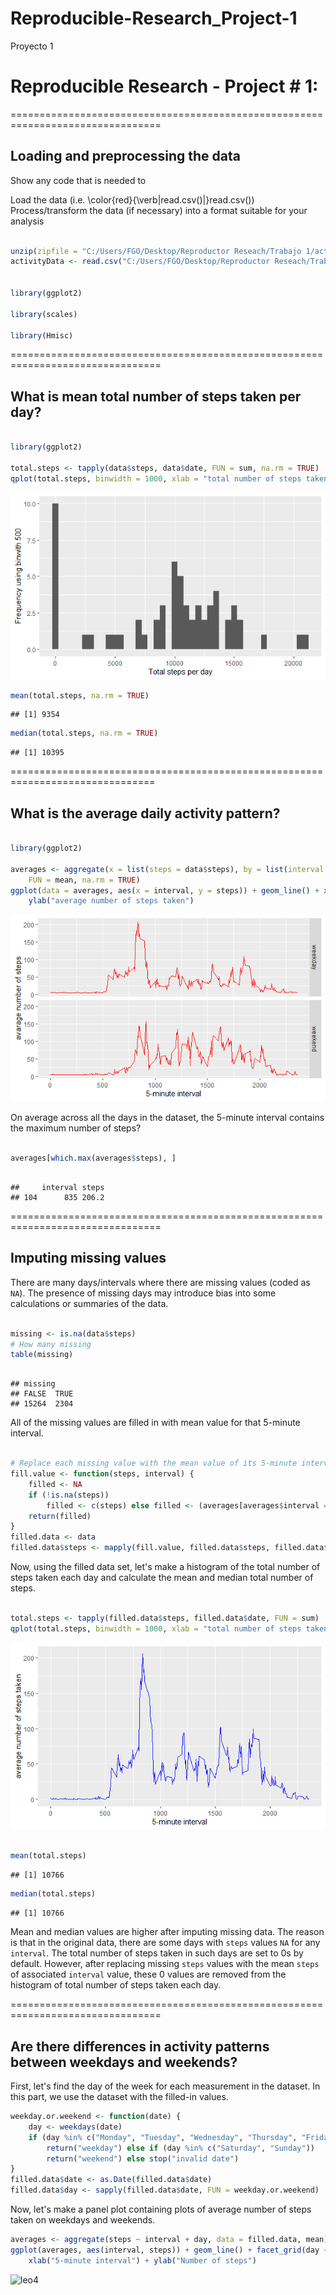 # Reproducible-Research_Project-1
Proyecto 1

# Reproducible Research -  Project # 1: 

================================================================================
## Loading and preprocessing the data

Show any code that is needed to

Load the data (i.e. \color{red}{\verb|read.csv()|}read.csv())
Process/transform the data (if necessary) into a format suitable for your analysis

```r

unzip(zipfile = "C:/Users/FGO/Desktop/Reproductor Reseach/Trabajo 1/activity.zip")
activityData <- read.csv("C:/Users/FGO/Desktop/Reproductor Reseach/Trabajo 1/activity.csv")


library(ggplot2)

library(scales)

library(Hmisc)

```

================================================================================
## What is mean total number of steps taken per day?

```r

library(ggplot2)

total.steps <- tapply(data$steps, data$date, FUN = sum, na.rm = TRUE)
qplot(total.steps, binwidth = 1000, xlab = "total number of steps taken each day")

```

![leo](https://github.com/leonardogomezca78/Reproducible-Research_Project-1/blob/master/1.Total_steps_per%20day.png) 

```r
mean(total.steps, na.rm = TRUE)
```

```
## [1] 9354
```

```r
median(total.steps, na.rm = TRUE)
```

```
## [1] 10395
```

===============================================================================
## What is the average daily activity pattern?

```r

library(ggplot2)

averages <- aggregate(x = list(steps = data$steps), by = list(interval = data$interval), 
    FUN = mean, na.rm = TRUE)
ggplot(data = averages, aes(x = interval, y = steps)) + geom_line() + xlab("5-minute interval") + 
    ylab("average number of steps taken")

```


![leo2](https://github.com/leonardogomezca78/Reproducible-Research_Project-1/blob/master/3.Average%20number%20Steps.png) 


On average across all the days in the dataset, the 5-minute interval contains
the maximum number of steps?

```r

averages[which.max(averages$steps), ]

```

```

##     interval steps
## 104      835 206.2

```

================================================================================
## Imputing missing values

There are many days/intervals where there are missing values (coded as `NA`). The presence of missing days may introduce bias into some calculations or summaries of the data.


```r

missing <- is.na(data$steps)
# How many missing
table(missing)

```

```

## missing
## FALSE  TRUE 
## 15264  2304

```


All of the missing values are filled in with mean value for that 5-minute
interval.


```r

# Replace each missing value with the mean value of its 5-minute interval
fill.value <- function(steps, interval) {
    filled <- NA
    if (!is.na(steps)) 
        filled <- c(steps) else filled <- (averages[averages$interval == interval, "steps"])
    return(filled)
}
filled.data <- data
filled.data$steps <- mapply(fill.value, filled.data$steps, filled.data$interval)

```

Now, using the filled data set, let's make a histogram of the total number of steps taken each day and calculate the mean and median total number of steps.


```r

total.steps <- tapply(filled.data$steps, filled.data$date, FUN = sum)
qplot(total.steps, binwidth = 1000, xlab = "total number of steps taken each day")

```

![leo4](https://github.com/leonardogomezca78/Reproducible-Research_Project-1/blob/master/2.5%20minutes%20Interval.png) 

```r

mean(total.steps)

```

```
## [1] 10766
```

```r
median(total.steps)
```

```
## [1] 10766
```


Mean and median values are higher after imputing missing data. The reason is
that in the original data, there are some days with `steps` values `NA` for 
any `interval`. The total number of steps taken in such days are set to 0s by
default. However, after replacing missing `steps` values with the mean `steps`
of associated `interval` value, these 0 values are removed from the histogram
of total number of steps taken each day.


================================================================================
## Are there differences in activity patterns between weekdays and weekends?
First, let's find the day of the week for each measurement in the dataset. In
this part, we use the dataset with the filled-in values.


```r
weekday.or.weekend <- function(date) {
    day <- weekdays(date)
    if (day %in% c("Monday", "Tuesday", "Wednesday", "Thursday", "Friday")) 
        return("weekday") else if (day %in% c("Saturday", "Sunday")) 
        return("weekend") else stop("invalid date")
}
filled.data$date <- as.Date(filled.data$date)
filled.data$day <- sapply(filled.data$date, FUN = weekday.or.weekend)
```


Now, let's make a panel plot containing plots of average number of steps taken
on weekdays and weekends.

```r
averages <- aggregate(steps ~ interval + day, data = filled.data, mean)
ggplot(averages, aes(interval, steps)) + geom_line() + facet_grid(day ~ .) + 
    xlab("5-minute interval") + ylab("Number of steps")
```

![leo4](4.png) 
